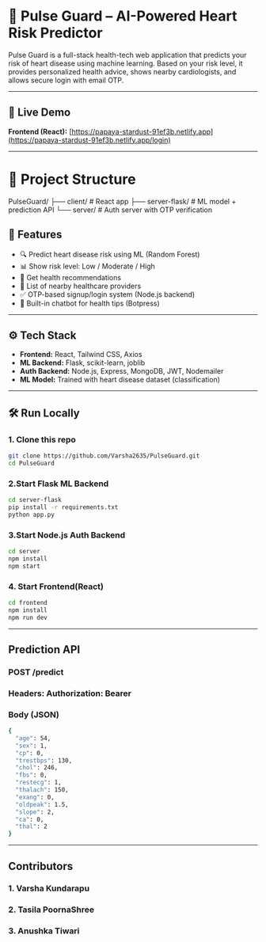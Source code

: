 # 💓 Pulse Guard – AI-Powered Heart Risk Predictor

Pulse Guard is a full-stack health-tech web application that predicts your risk of heart disease using machine learning. Based on your risk level, it provides personalized health advice, shows nearby cardiologists, and allows secure login with email OTP.

---
## 🚀 Live Demo

 **Frontend (React):** [https://papaya-stardust-91ef3b.netlify.app](https://papaya-stardust-91ef3b.netlify.app/login)

---
# 🧩 Project Structure

PulseGuard/
├── client/ # React app
├── server-flask/ # ML model + prediction API
└── server/ # Auth server with OTP verification

## 🔐 Features

- 🔍 Predict heart disease risk using ML (Random Forest)
- 📊 Show risk level: Low / Moderate / High
- 🧠 Get health recommendations
- 📍 List of nearby healthcare providers
- ✅ OTP-based signup/login system (Node.js backend)
- 💬 Built-in chatbot for health tips (Botpress)

---
## ⚙️ Tech Stack

- **Frontend:** React, Tailwind CSS, Axios  
- **ML Backend:** Flask, scikit-learn, joblib  
- **Auth Backend:** Node.js, Express, MongoDB, JWT, Nodemailer  
- **ML Model:** Trained with heart disease dataset (classification)

---
## 🛠️ Run Locally

### 1. Clone this repo
```bash
git clone https://github.com/Varsha2635/PulseGuard.git
cd PulseGuard
```
### 2.Start Flask ML Backend
```bash
cd server-flask
pip install -r requirements.txt
python app.py
```
### 3.Start Node.js Auth Backend
```bash
cd server
npm install
npm start

```
### 4. Start Frontend(React)
```bash
cd frontend
npm install
npm run dev
```
---
## Prediction API
### POST /predict
### Headers: Authorization: Bearer <token>
### Body (JSON)
```bash
{
  "age": 54,
  "sex": 1,
  "cp": 0,
  "trestbps": 130,
  "chol": 246,
  "fbs": 0,
  "restecg": 1,
  "thalach": 150,
  "exang": 0,
  "oldpeak": 1.5,
  "slope": 2,
  "ca": 0,
  "thal": 2
}

```
---
## Contributors
### 1. Varsha Kundarapu
### 2. Tasila PoornaShree
### 3. Anushka Tiwari 

